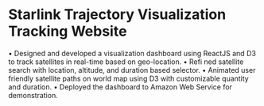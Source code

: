 # Starlink Trajectory Visualization Tracking Website
• Designed and developed a visualization dashboard using ReactJS and D3 to track satellites in real-time based on geo-location.
• Refi ned satellite search with location, altitude, and duration based selector.
• Animated user friendly satellite paths on world map using D3 with customizable quantity and duration.
• Deployed the dashboard to Amazon Web Service for demonstration.
